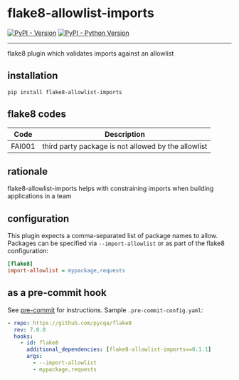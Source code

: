 # flake8-allowlist-imports

[![PyPI - Version](https://img.shields.io/pypi/v/flake8-allowlist-imports.svg)](https://pypi.org/project/flake8-allowlist-imports)
[![PyPI - Python Version](https://img.shields.io/pypi/pyversions/flake8-allowlist-imports.svg)](https://pypi.org/project/flake8-allowlist-imports)

---

flake8 plugin which validates imports against an allowlist

## installation

`pip install flake8-allowlist-imports`

## flake8 codes

| Code   | Description                                             |
|--------|---------------------------------------------------------|
| FAI001 | third party package is not allowed by the allowlist     |

## rationale

flake8-allowlist-imports helps with constraining imports when building applications in a team

## configuration

This plugin expects a comma-separated list of package names to allow.
Packages can be specified via `--import-allowlist` or as part of the flake8 configuration:

```ini
[flake8]
import-allowlist = mypackage,requests
```

## as a pre-commit hook

See [pre-commit](https://github.com/pre-commit/pre-commit) for instructions.
Sample `.pre-commit-config.yaml`:

```yaml
- repo: https://github.com/pycqa/flake8
  rev: 7.0.0
  hooks:
    - id: flake8
      additional_dependencies: [flake8-allowlist-imports==0.1.1]
      args:
        - --import-allowlist
        - mypackage,requests
```

